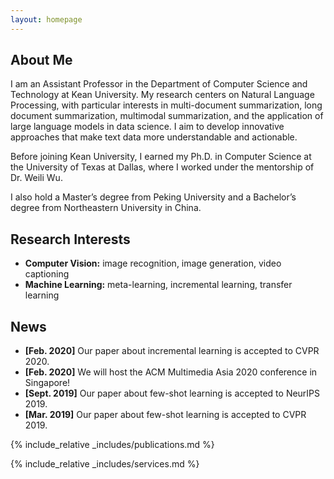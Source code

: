 ```yaml
---
layout: homepage
---
```


## About Me

I am an Assistant Professor in the Department of Computer Science and Technology at Kean University. My research centers on Natural Language Processing, with particular interests in multi-document summarization, long document summarization, multimodal summarization, and the application of large language models in data science. I aim to develop innovative approaches that make text data more understandable and actionable.

Before joining Kean University, I earned my Ph.D. in Computer Science at the University of Texas at Dallas, where I worked under the mentorship of Dr. Weili Wu.

I also hold a Master’s degree from Peking University and a Bachelor’s degree from Northeastern University in China.

## Research Interests

- **Computer Vision:** image recognition, image generation, video captioning
- **Machine Learning:** meta-learning, incremental learning, transfer learning

## News

- **[Feb. 2020]** Our paper about incremental learning is accepted to CVPR 2020.
- **[Feb. 2020]** We will host the ACM Multimedia Asia 2020 conference in Singapore!
- **[Sept. 2019]** Our paper about few-shot learning is accepted to NeurIPS 2019.
- **[Mar. 2019]** Our paper about few-shot learning is accepted to CVPR 2019.

{% include_relative _includes/publications.md %}

{% include_relative _includes/services.md %}

